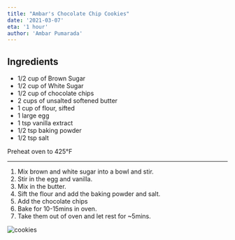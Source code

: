 ```yaml
---
title: "Ambar's Chocolate Chip Cookies"
date: '2021-03-07'
eta: '1 hour'
author: 'Ambar Pumarada'
---
```


## **Ingredients**
- 1/2 cup of Brown Sugar
- 1/2 cup of White Sugar
- 1/2 cup of chocolate chips
- 2 cups of unsalted softened butter
- 1 cup of flour, sifted
- 1 large egg
- 1 tsp vanilla extract
- 1/2 tsp baking powder
- 1/2 tsp salt

Preheat oven to 425°F

---

1. Mix brown and white sugar into a bowl and stir.
2. Stir in the egg and vanilla.
3. Mix in the butter.
4. Sift the flour and add the baking powder and salt.
5. Add the chocolate chips
6. Bake for 10-15mins in oven.
7. Take them out of oven and let rest for ~5mins.

![cookies](/images/ambar's_cookie/cookie.jpg "Cookies")
